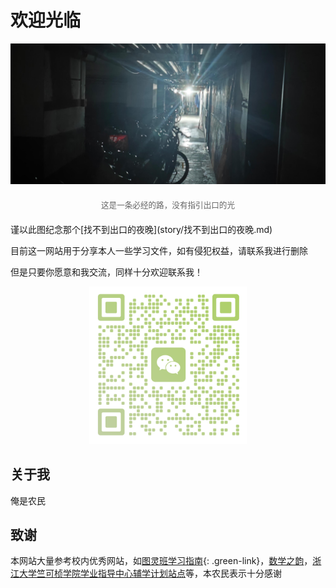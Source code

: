 # 欢迎光临

![网站横幅](img/banner.jpg)
<div style="text-align: center; margin: 20px 0;">
  <p style="color: #666; font-size: 0.9em;">这是一条必经的路，没有指引出口的光</p>
</div>
谨以此图纪念那个[找不到出口的夜晚](story/找不到出口的夜晚.md)

目前这一网站用于分享本人一些学习文件，如有侵犯权益，请联系我进行删除

但是只要你愿意和我交流，同样十分欢迎联系我！
<div style="text-align: center; margin: 5px 0; padding: 0;">
  <img src="img/my_tdcode.png" alt="网站横幅" style="width: 50%; height: auto;">
</div>

## 关于我
俺是农民

## 致谢
本网站大量参考校内优秀网站，如[图灵班学习指南](https://zju-turing.github.io/TuringCourses/){: .green-link}，[数学之韵](https://zju_math.pages.zjusct.io/mathweb/)，[浙江大学竺可桢学院学业指导中心辅学计划站点](https://ckc-agc.bowling233.top/)等，本农民表示十分感谢

